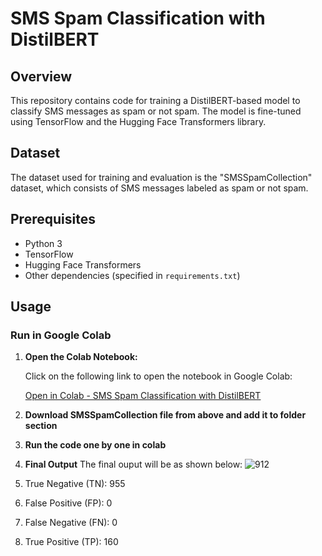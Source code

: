 # SMS Spam Classification with DistilBERT

## Overview

This repository contains code for training a DistilBERT-based model to classify SMS messages as spam or not spam. The model is fine-tuned using TensorFlow and the Hugging Face Transformers library.

## Dataset

The dataset used for training and evaluation is the "SMSSpamCollection" dataset, which consists of SMS messages labeled as spam or not spam.

## Prerequisites

- Python 3
- TensorFlow
- Hugging Face Transformers
- Other dependencies (specified in `requirements.txt`)

## Usage

### Run in Google Colab

1. **Open the Colab Notebook:**

   Click on the following link to open the notebook in Google Colab:

   [Open in Colab - SMS Spam Classification with DistilBERT](https://colab.research.google.com/drive/1Ql-coOWMxTZNpx5cPb-H_itxbAUrltMJ?usp=sharing)   <!-- replace # with the Colab notebook link -->

2. **Download SMSSpamCollection file from above and add it to folder section**
3. **Run the code one by one in colab**
4. **Final Output**
  The final ouput will be as shown below:
![912](https://github.com/Disciplined-22/BERT_NLP_1/assets/129745308/ccca9c26-0416-4743-b050-9e35e6958089)

1. True Negative (TN): 955
2. False Positive (FP): 0
3. False Negative (FN): 0
4. True Positive (TP): 160

